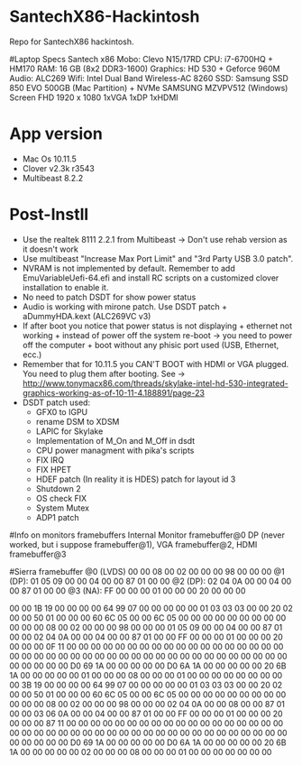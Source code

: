 # SantechX86-Hackintosh
Repo for SantechX86 hackintosh. 

#Laptop Specs
Santech x86 
Mobo: Clevo N15/17RD 
CPU: i7-6700HQ + HM170 
RAM: 16 GB (8x2 DDR3-1600) 
Graphics: HD 530 + Geforce 960M 
Audio: ALC269 
Wifi: Intel Dual Band Wireless-AC 8260 
SSD: Samsung SSD 850 EVO 500GB (Mac Partition) + NVMe SAMSUNG MZVPV512 (Windows) 
Screen FHD 1920 x 1080
1xVGA 1xDP 1xHDMI

# App version
- Mac Os 10.11.5
- Clover v2.3k r3543
- Multibeast 8.2.2

# Post-Instll
- Use the realtek 8111 2.2.1 from Multibeast -> Don't use rehab version as it doesn't work
- Use multibeast "Increase Max Port Limit" and "3rd Party USB 3.0 patch".
- NVRAM is not implemented by default. Remember to add EmuVariableUefi-64.efi and install RC scripts on a customized clover installation to enable it.
- No need to patch DSDT for show power status
- Audio is working with mirone patch. Use DSDT patch + aDummyHDA.kext (ALC269VC v3)
- If after boot you notice that power status is not displaying + ethernet not working + instead of power off the system re-boot -> you need to power off the computer + boot without any phisic port used (USB, Ethernet, ecc.)
- Remember that for 10.11.5 you CAN'T BOOT with HDMI or VGA plugged. You need to plug them after booting. See -> http://www.tonymacx86.com/threads/skylake-intel-hd-530-integrated-graphics-working-as-of-10-11-4.188891/page-23
- DSDT patch used:
	- GFX0 to IGPU
	- rename DSM to XDSM
	- LAPIC for Skylake
	- Implementation of M_On and M_Off in dsdt
	- CPU power managment with pika's scripts
	- FIX IRQ
	- FIX HPET
	- HDEF patch (In reality it is HDES) patch for layout id 3
	- Shutdown 2
	- OS check FIX
	- System Mutex
	- ADP1 patch

#Info on monitors framebuffers
Internal Monitor framebuffer@0
DP (never worked, but i suppose framebuffer@1),
VGA framebuffer@2,
HDMI framebuffer@3

#Sierra framebuffer
@0 (LVDS) 00 00 08 00 02 00 00 00 98 00 00 00
@1 (DP): 01 05 09 00 00 04 00 00 87 01 00 00
@2 (DP): 02 04 0A 00 00 04 00 00 87 01 00 00 
@3 (NA): FF 00 00 00 01 00 00 00 20 00 00 00

00 00 1B 19 00 00 00 00 64 99 07 00 00 00 00 00
01 03 03 03 00 00 20 02 00 00 50 01 00 00 00 60
6C 05 00 00 6C 05 00 00 00 00 00 00 00 00 00 00
00 00 08 00 02 00 00 00 98 00 00 00 01 05 09 00
00 04 00 00 87 01 00 00 02 04 0A 00 00 04 00 00
87 01 00 00 FF 00 00 00 01 00 00 00 20 00 00 00
0F 11 00 00 00 00 00 00 00 00 00 00 00 00 00 00
00 00 00 00 00 00 00 00 00 00 00 00 00 00 00 00
00 00 00 00 00 00 00 00 00 00 00 00 00 00 00 00
D0 69 1A 00 00 00 00 00 D0 6A 1A 00 00 00 00 00
20 6B 1A 00 00 00 00 00 01 00 00 00 08 00 00 00
01 00 00 00 00 00 00 00 00 00 3B 19 00 00 00 00
64 99 07 00 00 00 00 00 01 03 03 03 00 00 20 02
00 00 50 01 00 00 00 60 6C 05 00 00 6C 05 00 00
00 00 00 00 00 00 00 00 00 00 08 00 02 00 00 00
98 00 00 00 02 04 0A 00 00 08 00 00 87 01 00 00
03 06 0A 00 00 04 00 00 87 01 00 00 FF 00 00 00
01 00 00 00 20 00 00 00 87 11 00 00 00 00 00 00
00 00 00 00 00 00 00 00 00 00 00 00 00 00 00 00
00 00 00 00 00 00 00 00 00 00 00 00 00 00 00 00
00 00 00 00 00 00 00 00 D0 69 1A 00 00 00 00 00
D0 6A 1A 00 00 00 00 00 20 6B 1A 00 00 00 00 00
02 00 00 00 08 00 00 00 01 00 00 00 00 00 00 00
